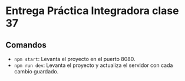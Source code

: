 # Entrega Práctica Integradora clase 37

## Comandos

- `npm start`: Levanta el proyecto en el puerto 8080.
- `npm run dev`: Levanta el proyecto y actualiza el servidor con cada cambio guardado.
